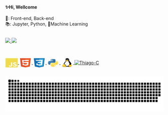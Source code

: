 #### ✨Hi, Wellcome
💼: Front-end, Back-end
<br>📚: Jupyter, Python, 🤖Machine Learning

##

<div>
  <a href="https://github.com/X-Thiago-X">
  <img height="180em" src="https://github-readme-stats.vercel.app/api?username=X-Thiago-X&show_icons=true&theme=dracula&include_all_commits=true&count_private=true"/>
  <img height="130" src="https://github-readme-stats.vercel.app/api/top-langs/?username=X-Thiago-X&layout=compact&langs_count=7&theme=dracula" style="max-width:100%;"/>
</div>
  
##
  
<div style="display: inline_block"><br>
  <img align="center" alt="Thiago-Js" height="30" width="40" src="https://raw.githubusercontent.com/devicons/devicon/master/icons/javascript/javascript-plain.svg">
  <img align="center" alt="Thiago-HTML" height="30" width="40" src="https://raw.githubusercontent.com/devicons/devicon/master/icons/html5/html5-original.svg">
  <img align="center" alt="Thiago-CSS" height="30" width="40" src="https://raw.githubusercontent.com/devicons/devicon/master/icons/css3/css3-original.svg">
  <img align="center" alt="Thiago-Python" height="30" width="40" src="https://raw.githubusercontent.com/devicons/devicon/master/icons/python/python-original.svg">
  <img align="center" alt="Thiago-Linux" height="30" width="40" src="https://raw.githubusercontent.com/devicons/devicon/master/icons/linux/linux-original.svg">
  <img align="center" alt="Thiago-C" height="30" width="40" src="https://raw.githubusercontent.com/devicons/devicon/master/icons/c++/c++-original.svg">
</div>
</div>
  
##
  
![Snake animation](https://github.com/X-Thiago-X/X-Thiago-X/blob/output/github-contribution-grid-snake.svg)
